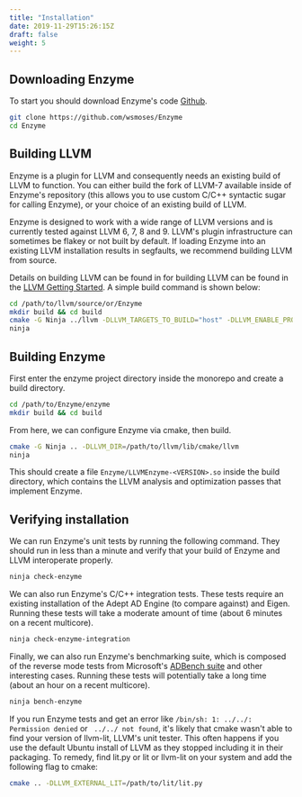 ```yaml
---
title: "Installation"
date: 2019-11-29T15:26:15Z
draft: false
weight: 5
---
```


## Downloading Enzyme
To start you should download Enzyme's code [Github](https://github.com/wsmoses/Enzyme).

```sh
git clone https://github.com/wsmoses/Enzyme
cd Enzyme
```


## Building LLVM

Enzyme is a plugin for LLVM and consequently needs an existing build of LLVM to function. You can either build the fork of LLVM-7 available inside of Enzyme's repository (this allows you to use custom C/C++  syntactic sugar for calling Enzyme), or your choice of an existing build of LLVM.

Enzyme is designed to work with a wide range of LLVM versions and is currently tested against LLVM 6, 7, 8 and 9. LLVM's plugin infrastructure can sometimes be flakey or not built by default. If loading Enzyme into an existing LLVM installation results in segfaults, we recommend building LLVM from source.

Details on building LLVM can be found in for building LLVM can be found in the [LLVM Getting Started](https://llvm.org/docs/GettingStarted.html). A simple build command is shown below:

```sh
cd /path/to/llvm/source/or/Enzyme
mkdir build && cd build
cmake -G Ninja ../llvm -DLLVM_TARGETS_TO_BUILD="host" -DLLVM_ENABLE_PROJECTS="clang" -DLLVM_ENABLE_PLUGINS=ON -DLLVM_EXPORT_SYMBOLS_FOR_PLUGINS=ON -DCMAKE_BUILD_TYPE=Release -DLLVM_ENABLE_ASSERTIONS=ON
ninja
```

## Building Enzyme

First enter the enzyme project directory inside the monorepo and create a build directory.

```sh
cd /path/to/Enzyme/enzyme
mkdir build && cd build
```

From here, we can configure Enzyme via cmake, then build.

```sh
cmake -G Ninja .. -DLLVM_DIR=/path/to/llvm/lib/cmake/llvm
ninja
```

This should create a file `Enzyme/LLVMEnzyme-<VERSION>.so` inside the build directory, which contains the LLVM analysis and optimization passes that implement Enzyme.



## Verifying installation

We can run Enzyme's unit tests by running the following command. They should run in less than a minute and verify that your build of Enzyme and LLVM interoperate properly.

```sh
ninja check-enzyme
```

We can also run Enzyme's C/C++ integration tests. These tests require an existing installation of the Adept AD Engine (to compare against) and Eigen. Running these tests will take a moderate amount of time (about 6 minutes on a recent multicore).

```sh
ninja check-enzyme-integration
```

Finally, we can also run Enzyme's benchmarking suite, which is composed of the reverse mode tests from Microsoft's [ADBench suite](https://github.com/microsoft/ADBench) and other interesting cases. Running these tests will potentially take a long time (about an hour on a recent multicore).

```sh
ninja bench-enzyme
````

If you run Enzyme tests and get an error like `/bin/sh: 1: ../../: Permission denied` or ` ../../ not found`, it's likely that cmake wasn't able to find your version of llvm-lit, LLVM's unit tester. This often happens if you use the default Ubuntu install of LLVM as they stopped including it in their packaging. To remedy, find lit.py or lit or llvm-lit on your system and add the following flag to cmake:
```sh
cmake .. -DLLVM_EXTERNAL_LIT=/path/to/lit/lit.py
```
